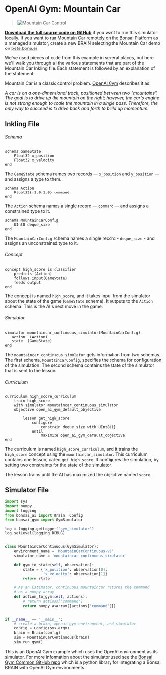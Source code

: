 # OpenAI Gym: Mountain Car

> ![Mountain Car Control](../images/mountain-car-control.gif)

[**Download the full source code on GitHub**][1] if you want to run this simulator locally. If you want to run Mountain Car remotely on the Bonsai Platform as a managed simulator, create a new BRAIN selecting the Mountain Car demo on [beta.bons.ai][4]

We've used pieces of code from this example in several places, but here we'll walk you through all the various statements that are part of the Mountain Car Inkling file. Each statement is followed by an explanation of the statement.

Mountain Car is a classic control problem. [OpenAI Gym][2] describes it as:

_A car is on a one-dimensional track, positioned between two "mountains". The goal is to drive up the mountain on the right; however, the car's engine is not strong enough to scale the mountain in a single pass. Therefore, the only way to succeed is to drive back and forth to build up momentum._

## Inkling File

###### Schema

```inkling
schema GameState
    Float32 x_position,
    Float32 x_velocity
end
```

The `GameState` schema names two records — `x_position` and `y_position` — and assigns a type to them.

```inkling
schema Action
    Float32{-1.0:1.0} command
end
```

The `Action` schema names a single record — `command` — and assigns a constrained type to it.

```inkling
schema MountainCarConfig
    UInt8 deque_size
end
```

The `MountainCarConfig` schema names a single record - `deque_size` - and assigns an unconstrained type to it.

###### Concept

```inkling
concept high_score is classifier
    predicts (Action)
    follows input(GameState)
    feeds output
end
```

The concept is named `high_score`, and it takes input from the simulator about the state of the game (`GameState` schema). It outputs to the `Action` schema. This is the AI's next move in the game.

###### Simulator

```inkling
simulator mountaincar_continuous_simulator(MountainCarConfig)
   action  (Action)
   state  (GameState)
end
```

The `mountaincar_continuous_simulator` gets information from two schemas. The first schema, `MountainCarConfig`, specifies the schema for configuration of the simulation. The second schema contains the state of the simulator that is sent to the lesson.

###### Curriculum

```inkling
curriculum high_score_curriculum
    train high_score
    with simulator mountaincar_continuous_simulator
    objective open_ai_gym_default_objective

        lesson get_high_score
            configure
                constrain deque_size with UInt8{1}
            until
                maximize open_ai_gym_default_objective
end
```

The curriculum is named `high_score_curriculum`, and it trains the `high_score` concept using the `mountaincar_simulator`. This curriculum contains one lesson, called `get_high_score`. It configures the simulation, by setting two constraints for the state of the simulator.

The lesson trains until the AI has maximized the objective named `score`.

## Simulator File

```python
import sys
import numpy
import logging
from bonsai_ai import Brain, Config
from bonsai_gym import GymSimulator

log = logging.getLogger('gym_simulator')
log.setLevel(logging.DEBUG)


class MountainCarContinuous(GymSimulator):
    environment_name = 'MountainCarContinuous-v0'
    simulator_name = 'mountaincar_continuous_simulator'

    def gym_to_state(self, observation):
        state = {'x_position': observation[0],
                 'x_velocity': observation[1]}
        return state

    # As an Estimator, continuous mountaincar returns the command
    # as a numpy array.
    def action_to_gym(self, actions):
        # return actions['command']
        return numpy.asarray([actions['command']])


if __name__ == '__main__':
    # create a brain, openai-gym environment, and simulator
    config = Config(sys.argv)
    brain = Brain(config)
    sim = MountainCarContinuous(brain)
    sim.run_gym()
```

This is an OpenAI Gym example which uses the OpenAI environment as its simulator. For more information about the simulator used see the [Bonsai Gym Common GitHub repo][3] which is a python library for integrating a Bonsai BRAIN with OpenAI Gym environments.

[1]: https://github.com/BonsaiAI/bonsai-sdk/tree/master/samples/openai-gym/gym-mountaincar-sample
[2]: https://gym.openai.com/envs/MountainCarContinuous-v0/
[3]: https://github.com/BonsaiAI/bonsai-sdk/tree/master/bonsai-gym
[4]: https://beta.bons.ai/new

